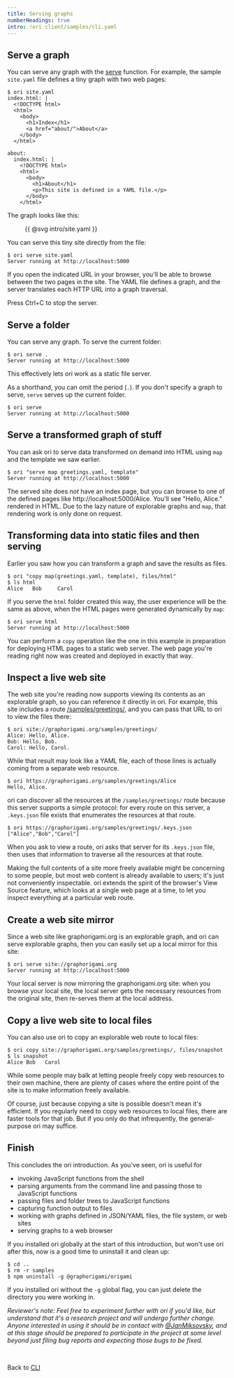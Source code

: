 ```yaml
---
title: Serving graphs
numberHeadings: true
intro: !ori client/samples/cli.yaml
---
```


## Serve a graph

You can serve any graph with the [serve](/ori/builtins.html#serve) function. For example, the sample `site.yaml` file defines a tiny graph with two web pages:

```console
$ ori site.yaml
index.html: |
  <!DOCTYPE html>
  <html>
    <body>
      <h1>Index</h1>
      <a href="about/">About</a>
    </body>
  </html>

about:
  index.html: |
    <!DOCTYPE html>
    <html>
      <body>
        <h1>About</h1>
        <p>This site is defined in a YAML file.</p>
      </body>
    </html>
```

The graph looks like this:

<figure>
{{ @svg intro/site.yaml }}
</figure>

<span class="tutorialStep"></span> You can serve this tiny site directly from the file:

```console
$ ori serve site.yaml
Server running at http://localhost:5000
```

If you open the indicated URL in your browser, you'll be able to browse between the two pages in the site. The YAML file defines a graph, and the server translates each HTTP URL into a graph traversal.

Press Ctrl+C to stop the server.

## Serve a folder

<span class="tutorialStep"></span> You can serve any graph. To serve the current folder:

```console
$ ori serve .
Server running at http://localhost:5000
```

This effectively lets ori work as a static file server.

As a shorthand, you can omit the period (`.`). If you don't specify a graph to serve, `serve` serves up the current folder.

```console
$ ori serve
Server running at http://localhost:5000
```

## Serve a transformed graph of stuff

<span class="tutorialStep"></span> You can ask ori to serve data transformed on demand into HTML using `map` and the template we saw earlier.

```console
$ ori "serve map greetings.yaml, template"
Server running at http://localhost:5000
```

The served site does _not_ have an index page, but you can browse to one of the defined pages like http://localhost:5000/Alice. You'll see "Hello, Alice." rendered in HTML. Due to the lazy nature of explorable graphs and `map`, that rendering work is only done on request.

## Transforming data into static files and then serving

Earlier you saw how you can transform a graph and save the results as files.

```console
$ ori "copy map(greetings.yaml, template), files/html"
$ ls html
Alice   Bob     Carol
```

<span class="tutorialStep"></span> If you serve the `html` folder created this way, the user experience will be the same as above, when the HTML pages were generated dynamically by `map`:

```console
$ ori serve html
Server running at http://localhost:5000
```

You can perform a `copy` operation like the one in this example in preparation for deploying HTML pages to a static web server. The web page you're reading right now was created and deployed in exactly that way.

## Inspect a live web site

<span class="tutorialStep"></span> The web site you're reading now supports viewing its contents as an explorable graph, so you can reference it directly in ori. For example, this site includes a route [/samples/greetings/](/samples/greetings/), and you can pass that URL to ori to view the files there:

```console
$ ori site://graphorigami.org/samples/greetings/
Alice: Hello, Alice.
Bob: Hello, Bob.
Carol: Hello, Carol.
```

<span class="tutorialStep"></span> While that result may look like a YAML file, each of those lines is actually coming from a separate web resource.

```console
$ ori https://graphorigami.org/samples/greetings/Alice
Hello, Alice.
```

<span class="tutorialStep"></span> ori can discover all the resources at the `/samples/greetings/` route because this server supports a simple protocol: for every route on this server, a `.keys.json` file exists that enumerates the resources at that route.

```console
$ ori https://graphorigami.org/samples/greetings/.keys.json
["Alice","Bob","Carol"]
```

When you ask to view a route, ori asks that server for its `.keys.json` file, then uses that information to traverse all the resources at that route.

Making the full contents of a site more freely available might be concerning to some people, but most web content is already available to users; it's just not conveniently inspectable. ori extends the spirit of the browser's View Source feature, which looks at a single web page at a time, to let you inspect everything at a particular web route.

## Create a web site mirror

<span class="tutorialStep"></span> Since a web site like graphorigami.org is an explorable graph, and ori can serve explorable graphs, then you can easily set up a local mirror for this site:

```console
$ ori serve site://graphorigami.org
Server running at http://localhost:5000
```

Your local server is now mirroring the graphorigami.org site: when you browse your local site, the local server gets the necessary resources from the original site, then re-serves them at the local address.

## Copy a live web site to local files

<span class="tutorialStep"></span> You can also use ori to copy an explorable web route to local files:

```console
$ ori copy site://graphorigami.org/samples/greetings/, files/snapshot
$ ls snapshot
Alice Bob   Carol
```

While some people may balk at letting people freely copy web resources to their own machine, there are plenty of cases where the entire point of the site is to make information freely available.

Of course, just because copying a site is possible doesn't mean it's efficient. If you regularly need to copy web resources to local files, there are faster tools for that job. But if you only do that infrequently, the general-purpose ori may suffice.

## Finish

This concludes the ori introduction. As you've seen, ori is useful for

- invoking JavaScript functions from the shell
- parsing arguments from the command line and passing those to JavaScript functions
- passing files and folder trees to JavaScript functions
- capturing function output to files
- working with graphs defined in JSON/YAML files, the file system, or web sites
- serving graphs to a web browser

<span class="tutorialStep"></span> If you installed ori globally at the start of this introduction, but won't use ori after this, now is a good time to uninstall it and clean up:

```console
$ cd ..
$ rm -r samples
$ npm uninstall -g @graphorigami/origami
```

If you installed ori without the `-g` global flag, you can just delete the directory you were working in.

_Reviewer's note: Feel free to experiment further with ori if you'd like, but understand that it's a research project and will undergo further change. Anyone interested in using it should be in contact with [@JanMiksovsky](https://fosstodon.org/@JanMiksovsky), and at this stage should be prepared to participate in the project at some level beyond just filing bug reports and expecting those bugs to be fixed._

&nbsp;

Back to [CLI](/cli/)
